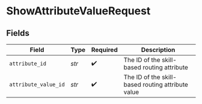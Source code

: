 # ShowAttributeValueRequest


## Fields

| Field                                             | Type                                              | Required                                          | Description                                       |
| ------------------------------------------------- | ------------------------------------------------- | ------------------------------------------------- | ------------------------------------------------- |
| `attribute_id`                                    | *str*                                             | :heavy_check_mark:                                | The ID of the skill-based routing attribute       |
| `attribute_value_id`                              | *str*                                             | :heavy_check_mark:                                | The ID of the skill-based routing attribute value |